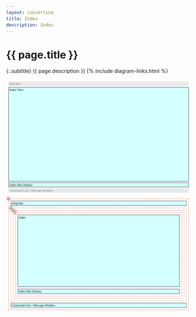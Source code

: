 ```yaml
---
layout: concertina
title: Index
description: Index
---
```


# {{ page.title }}

{:.subtitle}
{{ page.description }}
{% include diagram-links.html %}

![s-dlg-index](images/s-dlg-index.svg)
![l-dlg-index](images/l-dlg-index.svg)
